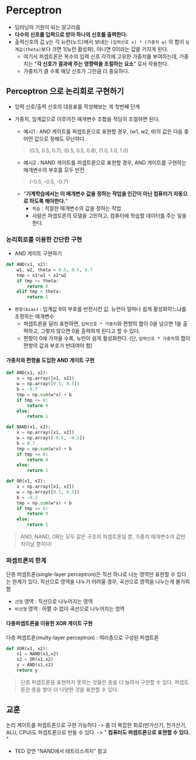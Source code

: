 # Perceptron

* 딥러닝의 기원이 되는 알고리즘
* **다수의 신호를 입력으로 받아 하나의 신호를 출력한다.**
* 출력신호의 값 y는 각 뉴런(노드)에서 보내는 `(입력신호 x) * (가중치 w)` 의 합이 `임계값(theta)`보다 크면 1(뉴런 활성화), 아니면 0이라는 값을 가지게 된다.
    * 여기서 퍼셉트론은 복수의 입력 신호 각각에 고유한 가중치를 부여하는데, 가중치는 "**각 신호가 결과에 주는 영향력을 조절하는 요소**" 로서 작용한다.
    * 가중치가 클 수록 해당 신호가 그만큼 더 중요하다.

## Perceptron 으로 논리회로 구현하기

* 입력 신호/출력 신호의 대응표를 작성해보는 게 첫번째 단계
* 가중치, 임계값으로 이루어진 매개변수 조합을 적당히 조절하면 된다.
    * 예시1 : AND 게이트를 퍼셉트론으로 표현할 경우, (w1, w2, θ)의 값은 다음 중 어떤 값으로 정해도 무난하다.
    > (0.5, 0.5, 0.7), (0.5, 0.5, 0.8), (1.0, 1.0, 1.0)    

    * 예시2 : NAND 게이트를 퍼셉트론으로 표현할 경우, AND 게이트를 구현하는 매개변수의 부호를 모두 반전
    > (-0.5, -0.5, -0.7)

    * "**기계학습에서는 이 매개변수 값을 정하는 작업을 인간이 아닌 컴퓨터가 자동으로 하도록 해야한다.**"
        * `학습` : 적절한 매개변수의 값을 정하는 작업
        * 사람은 퍼셉트론의 모델을 고민하고, 컴퓨터에 학습할 데이터를 주는 일을 한다.

### 논리회로를 이용한 간단한 구현

* AND 게이트 구현하기
```python
def AND(x1, x2):
    w1, w2, theta = 0.5, 0.5, 0.7
    tmp = x1*w1 + x2*w2
    if tmp <= theta:
        return 0
    elif tmp > theta:
        return 1
```

* `편향(bias)` : 임계값 θ의 부호를 반전시킨 값. 뉴런이 얼마나 쉽게 활성화하느냐를 조정하는 매개변수
    * 퍼셉트론을 달리 표현하면, `입력신호 * 가중치`와 편향의 합이 0을 넘으면 1을 출력하고, 그렇지 않으면 0을 출력하게 된다고 할 수 있다.
    * 편향이 0에 가까울 수록, 뉴런이 쉽게 활성화한다. (단, `입력신호 * 가중치`의 합이 편향의 값과 부호가 반대여야 함)

#### 가중치와 편향을 도입한 AND 게이트 구현

```python
def AND(x1, x2):
    x = np.array([x1, x2])
    w = np.array([0.5, 0.5])
    b = -0.7
    tmp = np.sum(w*x) + b 
    if tmp <= 0:
        return 0
    else:
        return 1

def NAND(x1, x2):
    x = np.array([x1, x2])
    w = np.array([-0.5, -0.5])
    b = 0.7
    tmp = np.sum(w*x) + b 
    if tmp <= 0:
        return 0
    else:
        return 1

def OR(x1, x2):
    x = np.array([x1, x2])
    w = np.array([0.5, 0.5])
    b = -0.2
    tmp = np.sum(w*x) + b 
    if tmp <= 0:
        return 0
    else:
        return 1
```

> AND, NAND, OR는 모두 같은 구조의 퍼셉트론일 뿐, 가중치 매개변수의 값만 차이날 뿐이다!

### 퍼셉트론의 한계

단층 퍼셉트론(single-layer perceptron)은 직선 하나로 나눈 영역만 표현할 수 있다는 한계가 있다.
직선으로 영역을 나누기 어려울 경우, 곡선으로 영역을 나누는게 불가피함
* `선형` 영역 : 직선으로 나누어지는 영역 
* `비선형` 영역 : 어쩔 수 없이 곡선으로 나누어지는 영역

#### 다층퍼셉트론을 이용한 XOR 게이트 구현

다층 퍼셉트론(multy-layer perceptron) : 여러층으로 구성된 퍼셉트론

```python
def XOR(x1, x2):
    s1 = NAND(x1,x2)
    s2 = OR(x1,x2)
    y = AND(s1,s2)
    return y
```

> 단층 퍼셉트론을 표현하지 못하는 것들은 층을 더 늘려서 구현할 수 있다. 퍼셉트론은 층을 쌓아 더 다양한 것을 표현할 수 있다.

## 교훈

논리 게이트를 퍼셉트론으로 구현 가능하다 -> 좀 더 복잡한 회로(반가산기, 전가산기, ALU, CPU)도 퍼셉트론으로 만들 수 있다. -> " **컴퓨터도 퍼셉트론으로 표현할 수 있다.** "
* TED 강연 "NAND에서 테트리스까지" 참고

